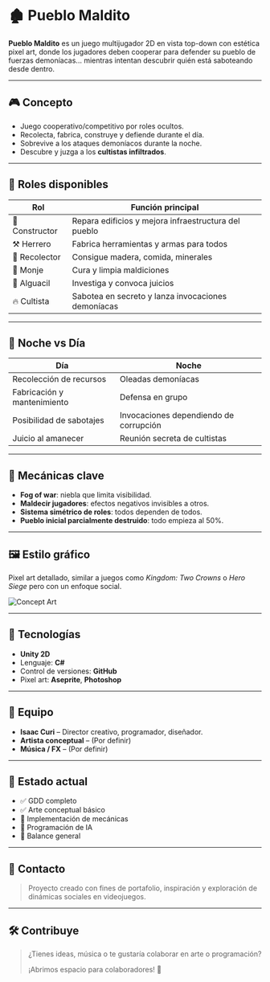 # 🏚️ Pueblo Maldito

**Pueblo Maldito** es un juego multijugador 2D en vista top-down con estética pixel art, donde los jugadores deben cooperar para defender su pueblo de fuerzas demoníacas... mientras intentan descubrir quién está saboteando desde dentro.

---

## 🎮 Concepto

- Juego cooperativo/competitivo por roles ocultos.
- Recolecta, fabrica, construye y defiende durante el día.
- Sobrevive a los ataques demoníacos durante la noche.
- Descubre y juzga a los **cultistas infiltrados**.

---

## 🧱 Roles disponibles

| Rol         | Función principal                                     |
|-------------|--------------------------------------------------------|
| 👷 Constructor | Repara edificios y mejora infraestructura del pueblo |
| ⚒️ Herrero     | Fabrica herramientas y armas para todos               |
| 🌲 Recolector  | Consigue madera, comida, minerales                   |
| 🙏 Monje       | Cura y limpia maldiciones                            |
| 👮 Alguacil    | Investiga y convoca juicios                          |
| 🔥 Cultista   | Sabotea en secreto y lanza invocaciones demoníacas   |

---

## 🌚 Noche vs Día

| Día                              | Noche                                  |
|----------------------------------|----------------------------------------|
| Recolección de recursos          | Oleadas demoníacas                     |
| Fabricación y mantenimiento      | Defensa en grupo                       |
| Posibilidad de sabotajes         | Invocaciones dependiendo de corrupción |
| Juicio al amanecer               | Reunión secreta de cultistas           |

---

## 🧩 Mecánicas clave

- **Fog of war**: niebla que limita visibilidad.
- **Maldecir jugadores**: efectos negativos invisibles a otros.
- **Sistema simétrico de roles**: todos dependen de todos.
- **Pueblo inicial parcialmente destruido**: todo empieza al 50%.

---

## 🖼️ Estilo gráfico

Pixel art detallado, similar a juegos como *Kingdom: Two Crowns* o *Hero Siege* pero con un enfoque social.

![Concept Art](https://github.com/Tviruzz/PuebloMaldito/assets/example_thumbnail.png)

---

## 🔧 Tecnologías

- **Unity 2D**
- Lenguaje: **C#**
- Control de versiones: **GitHub**
- Pixel art: **Aseprite**, **Photoshop**

---

## 👥 Equipo

- **Isaac Curi** – Director creativo, programador, diseñador.
- **Artista conceptual** – (Por definir)
- **Música / FX** – (Por definir)

---

## 🚧 Estado actual

- ✅ GDD completo
- ✅ Arte conceptual básico
- 🔲 Implementación de mecánicas
- 🔲 Programación de IA
- 🔲 Balance general

---

## 📌 Contacto

> Proyecto creado con fines de portafolio, inspiración y exploración de dinámicas sociales en videojuegos.

---

## 🛠️ Contribuye

> ¿Tienes ideas, música o te gustaría colaborar en arte o programación?
>  
> ¡Abrimos espacio para colaboradores! 🙌